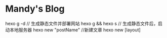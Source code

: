 # Mandy's Blog
hexo g -d  // 生成静态文件并部署网站
hexo g && hexo s  // 生成静态文件后，启动本地服务器
hexo new "postName" //新建文章
hexo new [layout] <title> --category <category>  //创建指定分类文章


